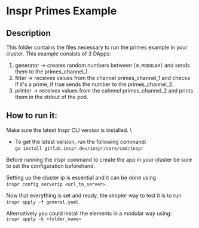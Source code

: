 # Inspr Primes Example

## Description
This folder contains the files necessary to run the primes example in your cluster. This example consists of 3 DApps:

1. generator -> creates random numbers between `[0,MODULAR]` and sends them to the primes_channel_1.
2. filter -> receives values from the channel primes_channel_1 and checks if it's a prime, if true sends the number to the primes_channel_2.
3. printer -> receives values from the cahnnel primes_channel_2 and prints them in the stdout of the pod.


## How to run it:
Make sure the latest Inspr CLI version is installed. \
- To get the latest version, run the following command:  
`go install gitlab.inspr.dev/inspr/core/cmd/inspr`

Before running the inspr command to create the app in your cluster be sure to set the configuration beforehand. 

Setting up the cluster ip is essential and it can be done using \
 `inspr config serverip <url_to_server>`.

Now that everything is set and ready, the simpler way to test it is to run \
`inspr apply -f general.yaml`.

Alternatively you could install the elements in a modular way using:\
`inspr apply -k <folder_name>`

